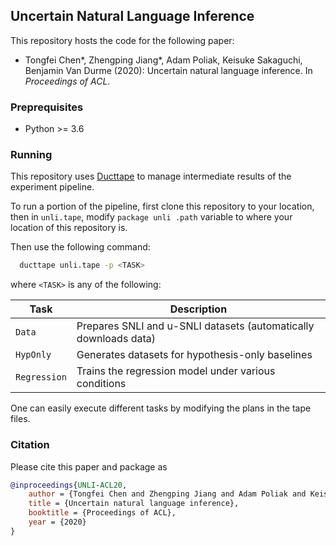 ## Uncertain Natural Language Inference

This repository hosts the code for the following paper:
 * Tongfei Chen*, Zhengping Jiang*, Adam Poliak, Keisuke Sakaguchi, Benjamin Van Durme (2020): 
   Uncertain natural language inference. In _Proceedings of ACL_.

### Preprequisites
 * Python >= 3.6

### Running

This repository uses [Ducttape](https://github.com/jhclark/ducttape) to manage intermediate results 
of the experiment pipeline.

To run a portion of the pipeline, first clone this repository to your location, then in `unli.tape`,
modify `package unli .path` variable to where your location of this repository is.

Then use the following command:

  ```bash
    ducttape unli.tape -p <TASK>
  ```
  where `<TASK>` is any of the following:
  
| Task         | Description                                                      |
|--------------|------------------------------------------------------------------|
| `Data`       | Prepares SNLI and u-SNLI datasets (automatically downloads data) |
| `HypOnly`    | Generates datasets for hypothesis-only baselines                 |
| `Regression` | Trains the regression model under various conditions             |

One can easily execute different tasks by modifying the plans in the tape files.

### Citation
Please cite this paper and package as
```bibtex
@inproceedings{UNLI-ACL20,
    author = {Tongfei Chen and Zhengping Jiang and Adam Poliak and Keisuke Sakaguchi and Benjamin {Van Durme}},
    title = {Uncertain natural language inference},
    booktitle = {Proceedings of ACL},
    year = {2020}
}
```
